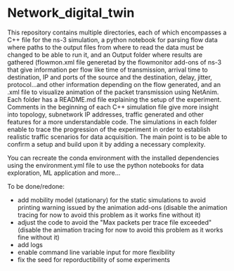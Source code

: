 # Network_digital_twin

This repository contains multiple directories, each of which encompasses a C++ file for the ns-3 simulation, a python notebook for parsing flow data where paths to the output files from where to read the data must be changed to be able to run it, and an Output folder where results are gathered (flowmon.xml file generetad by the flowmonitor add-ons of ns-3 that give information per flow like time of transmission, arrival time to destination, IP and ports of the source and the destination, delay, jitter, protocol...and other information depending on the flow generated, and an .xml file to visualize animation of the packet transmission using NetAnim.
Each folder has a README.md file explaining the setup of the experiment. Comments in the beginning of each C++ simulation file give more insight into topology, subnetwork IP addresses, traffic generated and other features for a more understandable code.
The simulations in each folder enable to trace the progression of the experiment in order to establish realistic traffic scenarios for data acquisition. The main point is to be able to confirm a setup and build upon it by adding a necessary complexity.

You can recreate the conda environment with the installed dependencies using the environment.yml file to use the python notebooks for data exploration, ML application and more...


To be done/redone:
- add mobility model (stationary) for the static simulations to avoid printing warning issued by the animation add-ons (disable the animation tracing for now to avoid this problem as it works fine without it)
- adjust the code to avoid the "Max packets per trace file exceeded" (disable the animation tracing for now to avoid this problem as it works fine without it)
- add logs
- enable command line variable input for more flexibility
- fix the seed for reporductibility of some experiments
